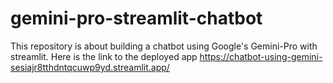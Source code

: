 # gemini-pro-streamlit-chatbot
This repository is about building a chatbot using Google's Gemini-Pro with streamlit.
Here is the link to the deployed app
https://chatbot-using-gemini-sesiajr8tthdntqcuwp9yd.streamlit.app/
